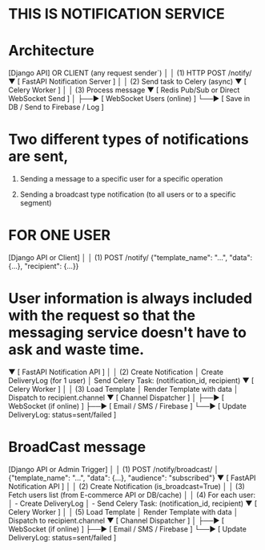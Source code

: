 # THIS IS NOTIFICATION SERVICE 

# Architecture 
[Django API] OR CLIENT (any request sender`)
    │
    │  (1) HTTP POST /notify/
    ▼
[ FastAPI Notification Server ]
    │
    │  (2) Send task to Celery (async)
    ▼
[ Celery Worker ]
    │
    │  (3) Process message
    ▼
[ Redis Pub/Sub or Direct WebSocket Send ]
    │
    ├──► [ WebSocket Users (online) ]
    └──► [ Save in DB / Send to Firebase / Log ]




# Two different types of notifications are sent,

1. Sending a message to a specific user for a specific operation

2. Sending a broadcast type notification (to all users or to a specific segment)

# FOR ONE USER

[Django API or Client]
   │
   │  (1) POST /notify/  {"template_name": "...", "data": {...}, "recipient": {...}} 
# User information is always included with the request so that the messaging service doesn't have to ask and waste time.
   ▼
[ FastAPI Notification API ]
   │
   │  (2) Create Notification
   │      Create DeliveryLog (for 1 user)
   │      Send Celery Task: (notification_id, recipient)
   ▼
[ Celery Worker ]
   │
   │  (3) Load Template
   │      Render Template with data
   │      Dispatch to recipient.channel
   ▼
[ Channel Dispatcher ]
   │
   ├──► [ WebSocket (if online) ]
   ├──► [ Email / SMS / Firebase ]
   └──► [ Update DeliveryLog: status=sent/failed ]


# BroadCast message

[Django API or Admin Trigger]
   │
   │  (1) POST /notify/broadcast/
   │      {"template_name": "...", "data": {...}, "audience": "subscribed"}
   ▼
[ FastAPI Notification API ]
   │
   │  (2) Create Notification (is_broadcast=True)
   │
   │  (3) Fetch users list (from E-commerce API or DB/cache)
   │
   │  (4) For each user:
   │        - Create DeliveryLog
   │        - Send Celery Task: (notification_id, recipient)
   ▼
[ Celery Worker ]
   │
   │  (5) Load Template
   │      Render Template with data
   │      Dispatch to recipient.channel
   ▼
[ Channel Dispatcher ]
   │
   ├──► [ WebSocket (if online) ]
   ├──► [ Email / SMS / Firebase ]
   └──► [ Update DeliveryLog: status=sent/failed ]
